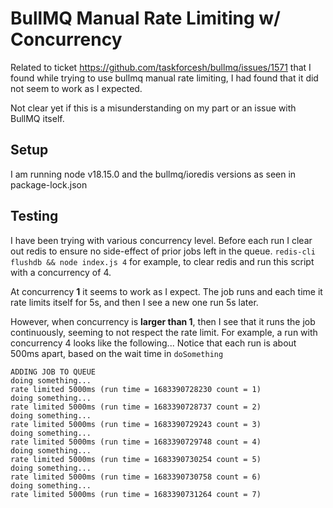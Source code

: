 # BullMQ Manual Rate Limiting w/ Concurrency

Related to ticket https://github.com/taskforcesh/bullmq/issues/1571 that I found while trying to use bullmq manual rate limiting, I had found that it did not seem to work as I expected.

Not clear yet if this is a misunderstanding on my part or an issue with BullMQ itself.

## Setup

I am running node v18.15.0 and the bullmq/ioredis versions as seen in package-lock.json

## Testing

I have been trying with various concurrency level. Before each run I clear out redis to ensure no side-effect of prior jobs left in the queue.
`redis-cli flushdb && node index.js 4` for example, to clear redis and run this script with a concurrency of 4.

At concurrency **1** it seems to work as I expect. The job runs and each time it rate limits itself for 5s, and then I see a new one run 5s later.

However, when concurrency is **larger than 1**, then I see that it runs the job continuously, seeming to not respect the rate limit.
For example, a run with concurrency 4 looks like the following... Notice that each run is about 500ms apart, based on the wait time in `doSomething`

```
ADDING JOB TO QUEUE
doing something...
rate limited 5000ms (run time = 1683390728230 count = 1)
doing something...
rate limited 5000ms (run time = 1683390728737 count = 2)
doing something...
rate limited 5000ms (run time = 1683390729243 count = 3)
doing something...
rate limited 5000ms (run time = 1683390729748 count = 4)
doing something...
rate limited 5000ms (run time = 1683390730254 count = 5)
doing something...
rate limited 5000ms (run time = 1683390730758 count = 6)
doing something...
rate limited 5000ms (run time = 1683390731264 count = 7)
```

